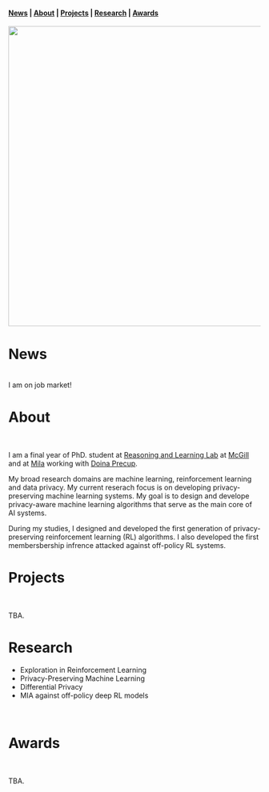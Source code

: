 <!-- <span class="tab">  <a href="mailto:gomrokma@mila.quebec"><img src="images/social/email_bw.png" width="30"></a> &nbsp;&nbsp;[<img src="images/social/github_cat.png" width="30">](https://github.com/maziarg) &nbsp;&nbsp;[<img src="images/social/linkedin.png" width="25">](https://www.linkedin.com/in/maziar-gomrokchi-ba1418224/) -->

#### [News](#news) | [About](#about) | [Projects](#projects) | [Research](#research) | [Awards](#awards)
 
<p align="center">
  <img src="images/profile.jpg" width="600"/>

<br/>

# News
 
 <br/>
 I am on job market!
 
 <br/>
 

# About
<br/>
 
  I am a final year of PhD. student at <a href="http://rl.cs.mcgill.ca//">Reasoning and Learning Lab</a> at <a href="https://www.mcgill.ca//">McGill</a> and at <a href="https://mila.quebec/en/">Mila</a> working with <a href="http://rl.cs.mcgill.ca/people/doina-precup/">Doina Precup</a>.

My broad research domains are machine learning, reinforcement learning and data privacy. My current reserach focus is on developing privacy-preserving machine learning systems. My goal is to design and develope privacy-aware machine learning algorithms that serve as the main core of AI systems. 

During my studies, I designed and developed the first generation of privacy-preserving reinforcement learning (RL) algorithms. I also developed the first membersbership infrence attacked against off-policy RL systems.
 <br/>
  
# Projects
<br/>

TBA.
<br/>

# Research

- Exploration in Reinforcement Learning 
- Privacy-Preserving Machine Learning
- Differential Privacy
- MIA against off-policy deep RL models

<br/>

# Awards
<br/>

TBA.
 
<br/>
